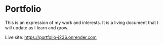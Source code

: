 # Portfolio

This is an expression of my work and interests. It is a living document that I will update as I learn and grow.

Live site: https://portfolio-j236.onrender.com